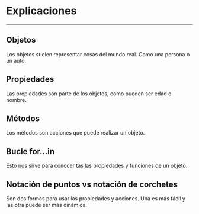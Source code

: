# Explicaciones

---

## Objetos

Los objetos suelen representar cosas del mundo real. Como una persona o un auto. 

## Propiedades

Las propiedades son parte de los objetos, como pueden ser edad o nombre.

## Métodos

Los métodos son acciones que puede realizar un objeto.

## Bucle for…in

Esto nos sirve para conocer tas las propiedades  y funciones de un objeto.

## Notación de puntos vs notación de corchetes

Son dos formas para usar las propiedades y acciones. Una es más fácil y las otra puede ser más dinámica.